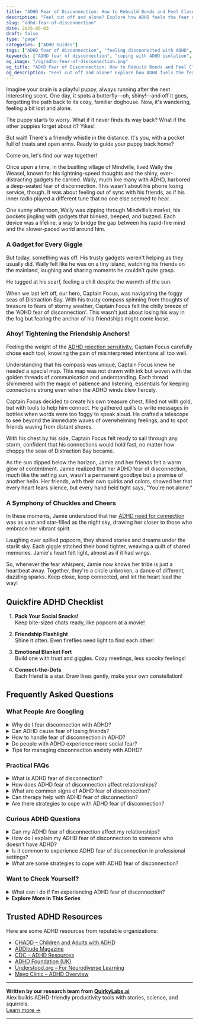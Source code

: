 ```yaml
---
title: "ADHD Fear of Disconnection: How to Rebuild Bonds and Feel Close Again"
description: "Feel cut off and alone? Explore how ADHD fuels the fear of disconnection—and discover gentle, joyful ways to reconnect with others and yourself."
slug: "adhd-fear-of-disconnection"
date: 2025-05-03
draft: false
type: "page"
categories: ["ADHD Guides"]
tags: ["ADHD fear of disconnection", "feeling disconnected with ADHD", "coping with ADHD isolation", "reconnecting with ADHD friends", "ADHD emotional challenges", "managing ADHD disconnection", "ADHD and social bonds"]
keywords: ["ADHD fear of disconnection", "coping with ADHD isolation", "reconnecting with others ADHD", "managing ADHD disconnection", "ADHD emotional support", "ADHD and connection", "feeling disconnected ADHD"]
og_image: "/og/adhd-fear-of-disconnection.png"
og_title: "ADHD Fear of Disconnection: How to Rebuild Bonds and Feel Close Again"
og_description: "Feel cut off and alone? Explore how ADHD fuels the fear of disconnection—and discover gentle, joyful ways to reconnect with others and yourself."
---
```


Imagine your brain is a playful puppy, always running after the next interesting scent. One day, it spots a butterfly—oh, shiny!—and off it goes, forgetting the path back to its cozy, familiar doghouse. Now, it's wandering, feeling a bit lost and alone.

The puppy starts to worry. What if it never finds its way back? What if the other puppies forget about it? Yikes!

But wait! There's a friendly whistle in the distance. It's you, with a pocket full of treats and open arms. Ready to guide your puppy back home?

Come on, let's find our way together!

Once upon a time, in the bustling village of Mindville, lived Wally the Weasel, known for his lightning-speed thoughts and the shiny, ever-distracting gadgets he carried. Wally, much like many with ADHD, harbored a deep-seated fear of disconnection. This wasn't about his phone losing service, though. It was about feeling out of sync with his friends, as if his inner radio played a different tune that no one else seemed to hear.

One sunny afternoon, Wally was zipping through Mindville’s market, his pockets jingling with gadgets that blinked, beeped, and buzzed. Each device was a lifeline, a way to bridge the gap between his rapid-fire mind and the slower-paced world around him.

### A Gadget for Every Giggle

But today, something was off. His trusty gadgets weren't helping as they usually did. Wally felt like he was on a tiny island, watching his friends on the mainland, laughing and sharing moments he couldn’t quite grasp. 

He tugged at his scarf, feeling a chill despite the warmth of the sun.

When we last left off, our hero, Captain Focus, was navigating the foggy seas of Distraction Bay. With his trusty compass spinning from thoughts of treasure to fears of stormy weather, Captain Focus felt the chilly breeze of the 'ADHD fear of disconnection'. This wasn't just about losing his way in the fog but fearing the anchor of his friendships might come loose.

### Ahoy! Tightening the Friendship Anchors!

Feeling the weight of the [ADHD rejection sensitivity](/pages/adhd-rejection-sensitivity/), Captain Focus carefully chose each tool, knowing the pain of misinterpreted intentions all too well.

Understanding that his compass was unique, Captain Focus knew he needed a special map. This map was not drawn with ink but woven with the golden threads of communication and understanding. Each thread shimmered with the magic of patience and listening, essentials for keeping connections strong even when the ADHD winds blew fiercely.

Captain Focus decided to create his own treasure chest, filled not with gold, but with tools to help him connect. He gathered quills to write messages in bottles when words were too foggy to speak aloud. He crafted a telescope to see beyond the immediate waves of overwhelming feelings, and to spot friends waving from distant shores.

With his chest by his side, Captain Focus felt ready to sail through any storm, confident that his connections would hold fast, no matter how choppy the seas of Distraction Bay became.

As the sun dipped below the horizon, Jamie and her friends felt a warm glow of contentment. Jamie realized that her ADHD fear of disconnection, much like the setting sun, wasn't a permanent goodbye but a promise of another hello. Her friends, with their own quirks and colors, showed her that every heart fears silence, but every hand held tight says, "You're not alone."

### A Symphony of Chuckles and Cheers

In these moments, Jamie understood that her [ADHD need for connection](/pages/adhd-need-for-connection/) was as vast and star-filled as the night sky, drawing her closer to those who embrace her vibrant spirit.

Laughing over spilled popcorn, they shared stories and dreams under the starlit sky. Each giggle stitched their bond tighter, weaving a quilt of shared memories. Jamie's heart felt light, almost as if it had wings.

So, whenever the fear whispers, Jamie now knows her tribe is just a heartbeat away. Together, they're a circle unbroken, a dance of different, dazzling sparks. Keep close, keep connected, and let the heart lead the way!

## Quickfire ADHD Checklist

1. **Pack Your Social Snacks!**  
   Keep bite-sized chats ready, like popcorn at a movie!

2. **Friendship Flashlight**  
   Shine it often. Even fireflies need light to find each other!

3. **Emotional Blanket Fort**  
   Build one with trust and giggles. Cozy meetings, less spooky feelings!

4. **Connect-the-Dots**  
   Each friend is a star. Draw lines gently, make your own constellation!

## Frequently Asked Questions



### What People Are Googling

<details><summary>Why do I fear disconnection with ADHD?</summary><p>It’s completely understandable to feel that fear of disconnection when you have ADHD. Many times, the challenges with maintaining consistent focus and managing impulsive reactions can make social interactions a bit tricky, leading to worries about how well we connect with others. Remember, it’s okay to acknowledge this fear, and it’s a common feeling among many with ADHD. Embracing strategies that enhance communication and self-understanding can really help in strengthening those connections and reducing those fears. You're not alone in this, and taking small steps can make a big difference in feeling more secure in your relationships.</p></details>
<details><summary>Can ADHD cause fear of losing friends?</summary><p>Absolutely, feeling worried about losing friends can be a common experience for those with ADHD. The challenges with social cues, impulsivity, and maintaining attention in conversations might make relationships feel a bit more daunting. Remember, it's perfectly normal to feel this way, and it's a reflection of your deep care for your connections. Reaching out and sharing your feelings with friends can not only ease your worries but also strengthen your bonds.</p></details>
<details><summary>How to handle fear of disconnection in ADHD?</summary><p>It’s completely understandable to feel a fear of disconnection if you have ADHD. Sometimes, our brains might get caught up in the what-ifs or worry about misunderstandings in relationships. A good strategy is to openly communicate your feelings and needs with those close to you. This not only helps in creating deeper connections but also builds a support system where you feel understood and valued. Remember, it’s okay to seek reassurance and express how you feel – it’s part of taking care of your emotional health!</p></details>
<details><summary>Do people with ADHD experience more social fear?</summary><p>Absolutely, many individuals with ADHD do find themselves experiencing heightened social fear or anxiety. This often stems from challenges with attention regulation and impulse control, which can make social interactions feel unpredictable or overwhelming. It's also common to worry about being judged for symptoms like interrupting or forgetfulness. Remember, you're not alone in feeling this way, and it's perfectly okay to seek support and strategies that can make social situations feel more manageable and enjoyable.</p></details>
<details><summary>Tips for managing disconnection anxiety with ADHD?</summary><p>Absolutely, disconnection anxiety can be really challenging, especially with ADHD. A great first step is to establish a routine that includes regular check-ins with friends or loved ones, whether through a quick text, call, or even a set time each week for a coffee chat. This not only keeps connections strong but also provides comforting predictability. Additionally, mindfulness techniques like deep breathing or meditation can help manage the anxiety itself, making you feel more grounded and secure. Remember, it’s perfectly okay to seek support when you need it, and people generally love to know they’re valued in your life!</p></details>



### Practical FAQs

<details><summary>What is ADHD fear of disconnection?</summary><p>ADHD fear of disconnection is a common feeling among individuals with ADHD, where there's a worry about being misunderstood, rejected, or not fitting in due to differences in how they think or interact. This fear can stem from past experiences of not connecting with others or feeling out of place. It’s like when you’re trying to join a conversation, but worry your thoughts might not come out right, or you might not keep up. Remember, it's perfectly okay to feel this way, and it’s important to seek supportive environments and relationships where your unique way of being is appreciated and celebrated.</p></details>
<details><summary>How does ADHD fear of disconnection affect relationships?</summary><p>Absolutely, this is such an important aspect to explore. For those with ADHD, the fear of disconnection, often stemming from past experiences of misunderstandings or feeling out of sync with others, can really color how they interact in relationships. This fear might cause someone to either withdraw or overcompensate in social and intimate settings, anxious about losing important connections. It's key to communicate openly about these feelings, ensuring that both parties understand each other's needs and fears, fostering a warmer, more supportive bond.</p></details>
<details><summary>What are common signs of ADHD fear of disconnection?</summary><p>Absolutely, it's really insightful to explore how ADHD can impact our feelings of connection. Common signs of ADHD fear of disconnection might include a heightened sensitivity to rejection or criticism, often referred to as rejection sensitive dysphoria. This can lead someone to frequently seek reassurance in relationships or to interpret neutral actions as negative. It’s also common to see overthinking or obsessing over past interactions, worrying about how they were perceived by others. Remember, these feelings, while challenging, are a normal part of the experience for many with ADHD, and you're definitely not alone in this.</p></details>
<details><summary>Can therapy help with ADHD fear of disconnection?</summary><p>Absolutely, therapy can be a wonderful resource when you're dealing with the fear of disconnection that sometimes comes with ADHD. This fear often stems from past experiences of misunderstandings or feeling out of sync with others due to ADHD symptoms. A therapist can help you explore these feelings in a safe and supportive environment, providing strategies to enhance your communication and relationship-building skills. Together, you can work on building confidence in your connections, ensuring you feel more secure and understood in your relationships.</p></details>
<details><summary>Are there strategies to cope with ADHD fear of disconnection?</summary><p>Absolutely, and it’s wonderful that you’re reaching out to find strategies that work for you. One effective approach is to establish regular check-ins with friends and loved ones, which can create a reassuring structure and deepen your connections. Additionally, engaging in group activities that align with your interests can help you feel more grounded and connected to a community. Remember, it’s perfectly okay to communicate your feelings and needs to others – most people will appreciate your honesty and may even relate to your feelings.</p></details>



### Curious ADHD Questions

<details><summary>Can my ADHD fear of disconnection affect my relationships?</summary><p>Absolutely, your concern is quite valid! Many folks with ADHD sometimes fear disconnection or rejection, which can indeed impact relationships. This can stem from past experiences where ADHD symptoms may have led to misunderstandings or conflicts. The key is open communication and self-awareness—sharing your feelings and experiences with loved ones can help build stronger, more understanding connections. Remember, you're not alone in this, and reaching out for support can make a big difference!</p></details>
<details><summary>How do I explain my ADHD fear of disconnection to someone who doesn't have ADHD?</summary><p>Explaining your ADHD and the fear of disconnection to someone who doesn’t have it can feel daunting, but it’s really great that you’re reaching out to bridge that understanding. Start by sharing how ADHD affects your brain’s wiring differently, particularly in how you manage emotions and connections. You might explain that this sometimes amplifies your feelings of being left out or misunderstood, which can intensify fears of disconnection. It’s helpful to use specific examples of situations that trigger this fear, so they can understand your experience more vividly. Remember, opening up about your feelings is a brave step towards building stronger, more empathetic connections.</p></details>
<details><summary>Is it common to experience ADHD fear of disconnection in professional settings?</summary><p>Absolutely, it's quite common to feel a fear of disconnection in professional settings when you have ADHD. This might stem from worries about not fitting in or concern that others might not understand your way of processing information and communicating. Remember, each workplace has its own culture, and finding your place within it can take time. It’s perfectly okay to seek support and to ask for clarification or adjustments when needed to feel more connected and engaged. You're definitely not alone in this feeling!</p></details>
<details><summary>What are some strategies to cope with ADHD fear of disconnection?</summary><p>Feeling connected is so important, isn't it? When ADHD stirs up fears of disconnection, one cozy strategy is to nurture your relationships through regular check-ins or small gatherings. This could be as simple as sending a thoughtful text or sharing a coffee. Also, try engaging in activities together that play to your strengths and interests, which can boost your confidence and help maintain those bonds. Remember, it's perfectly okay to express your feelings to your friends or loved ones—they often appreciate the honesty and the chance to support you.</p></details>



### Want to Check Yourself?

<details><summary>What can I do if I'm experiencing ADHD fear of disconnection?</summary><p>Experiencing a fear of disconnection due to ADHD is quite common, and it's okay to feel this way. A good first step is to communicate your feelings with friends and loved ones, explaining how ADHD affects your social interactions. Together, you can create understanding and strategies that help maintain your connections. Also, consider joining support groups where you can meet others with similar experiences; knowing you're not alone can be incredibly comforting and empowering.</p></details>

<script type="application/ld+json">
{
  "@context": "https://schema.org",
  "@type": "FAQPage",
  "mainEntity": [
    {
      "@type": "Question",
      "name": "Why do I fear disconnection with ADHD?",
      "acceptedAnswer": {
        "@type": "Answer",
        "text": "It\u2019s completely understandable to feel that fear of disconnection when you have ADHD. Many times, the challenges with maintaining consistent focus and managing impulsive reactions can make social interactions a bit tricky, leading to worries about how well we connect with others. Remember, it\u2019s okay to acknowledge this fear, and it\u2019s a common feeling among many with ADHD. Embracing strategies that enhance communication and self-understanding can really help in strengthening those connections and reducing those fears. You're not alone in this, and taking small steps can make a big difference in feeling more secure in your relationships."
      }
    },
    {
      "@type": "Question",
      "name": "Can ADHD cause fear of losing friends?",
      "acceptedAnswer": {
        "@type": "Answer",
        "text": "Absolutely, feeling worried about losing friends can be a common experience for those with ADHD. The challenges with social cues, impulsivity, and maintaining attention in conversations might make relationships feel a bit more daunting. Remember, it's perfectly normal to feel this way, and it's a reflection of your deep care for your connections. Reaching out and sharing your feelings with friends can not only ease your worries but also strengthen your bonds."
      }
    },
    {
      "@type": "Question",
      "name": "How to handle fear of disconnection in ADHD?",
      "acceptedAnswer": {
        "@type": "Answer",
        "text": "It\u2019s completely understandable to feel a fear of disconnection if you have ADHD. Sometimes, our brains might get caught up in the what-ifs or worry about misunderstandings in relationships. A good strategy is to openly communicate your feelings and needs with those close to you. This not only helps in creating deeper connections but also builds a support system where you feel understood and valued. Remember, it\u2019s okay to seek reassurance and express how you feel \u2013 it\u2019s part of taking care of your emotional health!"
      }
    },
    {
      "@type": "Question",
      "name": "Do people with ADHD experience more social fear?",
      "acceptedAnswer": {
        "@type": "Answer",
        "text": "Absolutely, many individuals with ADHD do find themselves experiencing heightened social fear or anxiety. This often stems from challenges with attention regulation and impulse control, which can make social interactions feel unpredictable or overwhelming. It's also common to worry about being judged for symptoms like interrupting or forgetfulness. Remember, you're not alone in feeling this way, and it's perfectly okay to seek support and strategies that can make social situations feel more manageable and enjoyable."
      }
    },
    {
      "@type": "Question",
      "name": "Tips for managing disconnection anxiety with ADHD?",
      "acceptedAnswer": {
        "@type": "Answer",
        "text": "Absolutely, disconnection anxiety can be really challenging, especially with ADHD. A great first step is to establish a routine that includes regular check-ins with friends or loved ones, whether through a quick text, call, or even a set time each week for a coffee chat. This not only keeps connections strong but also provides comforting predictability. Additionally, mindfulness techniques like deep breathing or meditation can help manage the anxiety itself, making you feel more grounded and secure. Remember, it\u2019s perfectly okay to seek support when you need it, and people generally love to know they\u2019re valued in your life!"
      }
    }
  ]
}
</script>
<script type="application/ld+json">
{
  "@context": "https://schema.org",
  "@type": "Article",
  "author": {
    "@type": "Person",
    "name": "QuirkyLabs",
    "url": "https://quirkylabs.ai/about"
  },
  "headline": "\"Feel Closer: Beat ADHD Fear of Disconnection Today!\"",
  "mainEntityOfPage": "https://blog.quirkylabs.ai/pages/adhd-fear-of-disconnection/",
  "datePublished": "2025-05-03"
}
</script>
<script type="application/ld+json">
{
  "@context": "https://schema.org",
  "@type": "BreadcrumbList",
  "itemListElement": [
    {
      "@type": "ListItem",
      "position": 1,
      "name": "Home",
      "item": "https://quirkylabs.ai/"
    },
    {
      "@type": "ListItem",
      "position": 2,
      "name": "Blog",
      "item": "https://blog.quirkylabs.ai/"
    },
    {
      "@type": "ListItem",
      "position": 3,
      "name": "\"Feel Closer: Beat ADHD Fear of Disconnection Today!\"",
      "item": "https://blog.quirkylabs.ai/pages/adhd-fear-of-disconnection/"
    }
  ]
}
</script>

<details>
<summary><strong>Explore More in This Series</strong></summary>

- [Adhd Dont Fit In](/pages/adhd-dont-fit-in/)
- [Adhd Social Burnout](/pages/adhd-social-burnout/)
- [Adhd Loneliness In Relationships](/pages/adhd-loneliness-in-relationships/)
- [Adhd Isolation As Adult](/pages/adhd-isolation-as-adult/)
- [Adhd Nobody Gets My Brain](/pages/adhd-nobody-gets-my-brain/)
- [Adhd Longing For Understanding](/pages/adhd-longing-for-understanding/)
- [Adhd No One Understands Me](/pages/adhd-no-one-understands-me/)
- [Adhd Need For Connection](/pages/adhd-need-for-connection/)
</details>



## Trusted ADHD Resources

Here are some ADHD resources from reputable organizations:

- [CHADD – Children and Adults with ADHD](https://chadd.org)
- [ADDitude Magazine](https://www.additudemag.com)
- [CDC – ADHD Resources](https://www.cdc.gov/ncbddd/adhd)
- [ADHD Foundation (UK)](https://www.adhdfoundation.org.uk)
- [Understood.org – For Neurodiverse Learning](https://www.understood.org)
- [Mayo Clinic – ADHD Overview](https://www.mayoclinic.org/diseases-conditions/adhd)


---

**Written by our research team from [QuirkyLabs.ai](https://quirkylabs.ai)**  
Alex builds ADHD-friendly productivity tools with stories, science, and squirrels.  
[Learn more →](https://quirkylabs.ai)

---